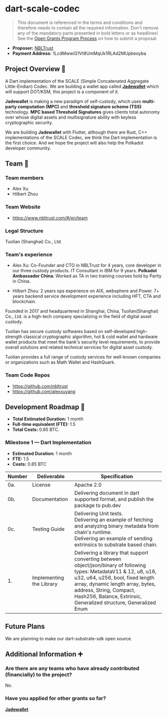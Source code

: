 # dart-scale-codec

> This document is referenced in the terms and conditions and therefore needs to contain all the required information. Don't remove any of the mandatory parts presented in bold letters or as headlines! See the [Open Grants Program Process](https://github.com/w3f/Open-Grants-Program/blob/master/README_2.md) on how to submit a proposal.

* **Proposer:** [NBLTrust](https://github.com/nbltrust)
* **Payment Address:** 1LcdMwwiG1Vt8UmMqUk1RLAd2MUpbeoyba

## Project Overview :page_facing_up:

A Dart implementation of  the SCALE (Simple Concatenated Aggregate Little-Endian) Codec. We are building a wallet app called [**Jadewallet**](https://github.com/w3f/General-Grants-Program/pull/338) which will support DOT/KSM, this project is a component of it.

**Jadewallet** is making a new paradigm of self-custody, which uses **multi-party computation (MPC)** and **threshold signature scheme (TSS)** technology. **MPC based Threshold Signatures** gives clients total autonomy over whose digital assets and multisignature ability with keyless cryptographic security.

We are building **Jadewallet** with Flutter, although there are Rust, C++ implementations of the SCALE Codec, we think the Dart implementation is the first choice.  And we hope the project will also help the Polkadot developer community.

## Team :busts_in_silhouette:

### Team members

* Alex Xu
* Hilbert Zhou

### Team Website 

* https://www.nbltrust.com/#/en/team

### Legal Structure

Tuolian (Shanghai) Co., Ltd.

### Team's experience

- Alex Xu: Co-Founder and CTO in NBLTrust for 4 years, core developer in our three custody products. IT Consultant in IBM for 9 years. **Polkadot Ambassador China**. Worked as TA in two training courses hold by Parity in China.
* Hilbert Zhou: 2 years ops experience on AIX, websphere and Power. 7+ years backend service development experience including HFT, CTA and blockchain.

Founded in 2017 and headquartered in Shanghai, China, Tuolian(Shanghai) Co., Ltd. is a high-tech company specializing in the field of digital asset custody.

Tuolian has secure custody softwares based on self-developed high-strength classical cryptographic algorithm, hot & cold wallet and hardware wallet products that meet the bank's security level requirements, to provide overall solutions and related technical services for digital asset custody.

Tuolian provides a full range of custody services for well-known companies or organizations such as Math Wallet and HashQuark.

### Team Code Repos

* https://github.com/nbltrust
* https://github.com/alexxuyang

## Development Roadmap :nut_and_bolt:

* **Total Estimated Duration:** 1 month
* **Full-time equivalent (FTE):**  1.5
* **Total Costs:** 0.85 BTC.

### Milestone 1 — Dart Implementation

* **Estimated Duration:** 1 month
* **FTE:**  1.5
* **Costs:** 0.85 BTC

| Number | Deliverable | Specification |
| ------------- | ------------- | ------------- |
| 0a. | License | Apache 2.0 |
| 0b. | Documentation | Delivering document in dart supported format, and publish the package to pub.dev |
| 0c. | Testing Guide | Delivering Unit tests.<br/>Delivering an example of fetching and analyzing binary metadata from chain's runtime.<br/>Delivering an example of sending extrinsics to substrate based chain. |
| 1. | Implementing the Library | Delivering a library that support converting between object/json/binary of following types: MetadataV11 & 12, u8, u16, u32, u64, u256, bool, fixed length array, dynamic length array, bytes, address, String, Compact, Hash256, Balance, Extrinsic, Generalized structure, Generalized Enum |

## Future Plans

We are planning to make our dart-substrate-sdk open source.

## Additional Information :heavy_plus_sign:

### Are there are any teams who have already contributed (financially) to the project?

No.

### Have you applied for other grants so far?

[**Jadewallet**](https://github.com/w3f/General-Grants-Program/pull/338)
